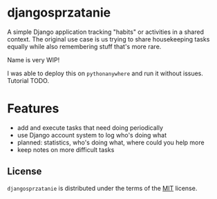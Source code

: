 # djangosprzatanie

A simple Django application tracking "habits" or activities in a shared context. The original use case  is us trying to share housekeeping tasks equally while also remembering stuff that's more rare.

Name is very WIP!

I was able to deploy this on `pythonanywhere` and run it without issues. Tutorial TODO.

# Features

- add and execute tasks that need doing periodically
- use Django account system to log who's doing what
- planned: statistics, who's doing what, where could you help more
- keep notes on more difficult tasks


<!--[![PyPI - Version](https://img.shields.io/pypi/v/djangosprzatanie.svg)](https://pypi.org/project/djangosprzatanie)
[![PyPI - Python Version](https://img.shields.io/pypi/pyversions/djangosprzatanie.svg)](https://pypi.org/project/djangosprzatanie)

-----

## Table of Contents

- [Installation](#installation)
- [License](#license)

## Installation

```console
pip install djangosprzatanie
```
-->

## License

`djangosprzatanie` is distributed under the terms of the [MIT](https://spdx.org/licenses/MIT.html) license.
